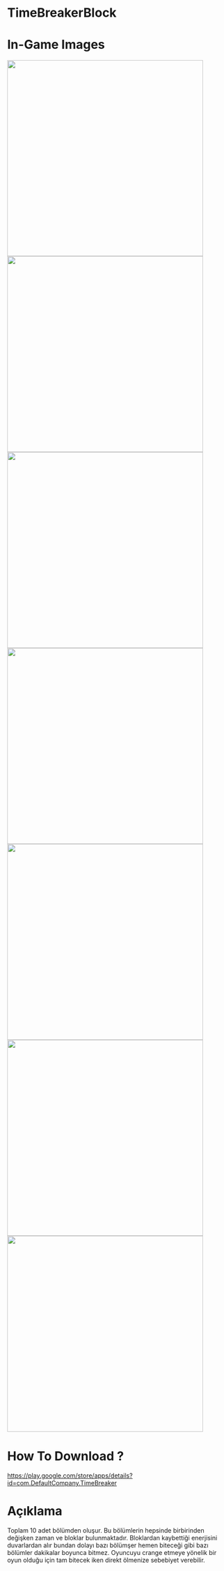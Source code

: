 # TimeBreakerBlock

 In-Game Images
=============

<img src="https://user-images.githubusercontent.com/66878884/119758318-048f8180-beaf-11eb-9b03-1dc84d907fbd.jpeg" width="450" height="450">

<img src="https://user-images.githubusercontent.com/66878884/119758322-05281800-beaf-11eb-9b5c-095a13d9f80b.jpeg"  width="450" height="450">

<img src="https://user-images.githubusercontent.com/66878884/119758325-05c0ae80-beaf-11eb-9be5-eedb411081ab.jpeg" width="450" height="450">
   
<img src="https://user-images.githubusercontent.com/66878884/119758379-21c45000-beaf-11eb-806e-3c74d7091351.jpeg" width="450" height="450">

<img src="https://user-images.githubusercontent.com/66878884/119758329-06594500-beaf-11eb-8c45-142bf9a90248.jpeg" width="450" height="450">

<img src="https://user-images.githubusercontent.com/66878884/119758330-06594500-beaf-11eb-859b-d9cf1cee3412.jpeg" width="450" height="450">

<img src="https://user-images.githubusercontent.com/66878884/119758331-06f1db80-beaf-11eb-92ce-0a50876f4a67.jpeg" width="450" height="450">




 How To Download ? 
=============
https://play.google.com/store/apps/details?id=com.DefaultCompany.TimeBreaker


Açıklama
=============
Toplam 10 adet bölümden oluşur. Bu bölümlerin hepsinde birbirinden değişken zaman ve bloklar bulunmaktadır.
Bloklardan kaybettiği enerjisini duvarlardan alır bundan dolayı bazı bölümşer hemen biteceği gibi bazı bölümler dakikalar boyunca bitmez.
Oyuncuyu crange etmeye yönelik bir oyun olduğu için tam bitecek iken direkt ölmenize sebebiyet verebilir.







